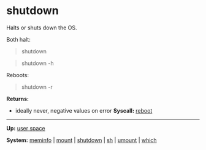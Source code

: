 # shutdown

Halts or shuts down the OS.

Both halt:
> shutdown

> shutdown -h

Reboots:
> shutdown -r

**Returns:**
- ideally never, negative values on error
**Syscall:** [reboot](../../kernel/syscalls/reboot.md)

---
**Up:** [user space](../userspace.md)

**System:** [meminfo](meminfo.md) | [mount](mount.md) | [shutdown](shutdown.md) | [sh](sh.md) | [umount](umount.md) | [which](which.md)
